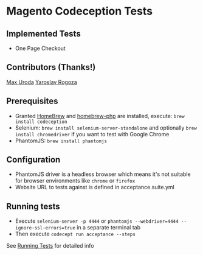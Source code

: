 # Magento Codeception Tests

## Implemented Tests

* One Page Checkout

## Contributors (Thanks!)

[Max Uroda](https://github.com/u-maxx)
[Yaroslav Rogoza](https://github.com/rogyar)

## Prerequisites

* Granted [HomeBrew](http://homebrew.sh) and [homebrew-php](https://github.com/Homebrew/homebrew-php#installation) are installed, execute:
    `brew install codeception`
* Selenium:
    `brew install selenium-server-standalone` and optionally `brew install chromedriver` if you want to test with Google Chrome
* PhantomJS:
    `brew install phantomjs`
    
## Configuration

* PhantomJS driver is a headless browser which means it's not suitable for browser environments like `chrome` or `firefox`
* Website URL to tests against is defined in acceptance.suite.yml

## Running tests

* Execute `selenium-server -p 4444` or `phantomjs --webdriver=4444 --ignore-ssl-errors=true` in a separate terminal tab
* Then execute `codecept run acceptance --steps`

See [Running Tests](http://codeception.com/docs/02-GettingStarted#Running-Tests) for detailed info

